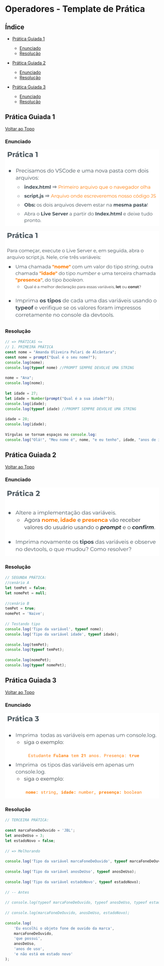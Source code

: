 # Operadores - Template de Prática

## Índice

-   [Prática Guiada 1](#prática-guiada-1)

    -   [Enunciado](#enunciado)
    -   [Resolução](#resolução)

-   [Prática Guiada 2](#prática-guiada-2)

    -   [Enunciado](#enunciado-1)
    -   [Resolução](#resoluc3a7c3a3o-1)

-   [Prática Guiada 3](#prática-guiada-3)

    -   [Enunciado](#enunciado-2)
    -   [Resolução](#resoluc3a7c3a3o-2)

## Prática Guiada 1

[Voltar ao Topo](#índice)

### Enunciado

![Alt text](./images/image.png)

![Alt text](./images/image-1.png)

### Resolução

```js
// => PRÁTICAS <=
// 1. PRIMEIRA PRÁTICA
const nome = "Amanda Oliveira Polari de Alcântara";
const nome = prompt("Qual é o seu nome?");
console.log(nome);
console.log(typeof nome) //PROMPT SEMPRE DEVOLVE UMA STRING

nome = "Ana";
console.log(nome);

let idade = 27;
let idade = Number(prompt("Qual é a sua idade?"));
console.log(idade);
console.log(typeof idade) //PROMPT SEMPRE DEVOLVE UMA STRING

idade = 28;
console.log(idade);

Vírgulas se tornam espaços no console.log:
console.log("Olá!", "Meu nome é", nome, "e eu tenho", idade, "anos de idade");
```

## Prática Guiada 2

[Voltar ao Topo](#índice)

### Enunciado

![Alt text](./images/image-2.png)

### Resolução

```js
// SEGUNDA PRÁTICA:
//cenário A
let temPet = false;
let nomePet = null;

//cenário B
temPet = true;
nomePet = 'Naive';

// Testando tipo
console.log('Tipo da variável', typeof nome);
console.log('Tipo da variável idade', typeof idade);

console.log(temPet);
console.log(typeof temPet);

console.log(nomePet);
console.log(typeof nomePet);
```

## Prática Guiada 3

[Voltar ao Topo](#índice)

### Enunciado

![Alt text](./images/image-3.png)

### Resolução

```js
// TERCEIRA PRÁTICA:

const marcaFoneDeOuvido = 'JBL';
let anosDeUso = 3;
let estadoNovo = false;

// => Melhorando

console.log('Tipo da variável marcaFoneDeOuvido', typeof marcaFoneDeOuvido);

console.log('Tipo da variável anosDeUso', typeof anosDeUso);

console.log('Tipo da variável estadoNovo', typeof estadoNovo);

// -- Antes

// console.log(typeof marcaFoneDeOuvido, typeof anosDeUso, typeof estadoNovo);

// console.log(marcaFoneDeOuvido, anosDeUso, estadoNovo);

console.log(
    'Eu escolhi o objeto fone de ouvido da marca',
    marcaFoneDeOuvido,
    'que possui',
    anosDeUso,
    'anos de uso',
    'e não está em estado novo'
);
```
